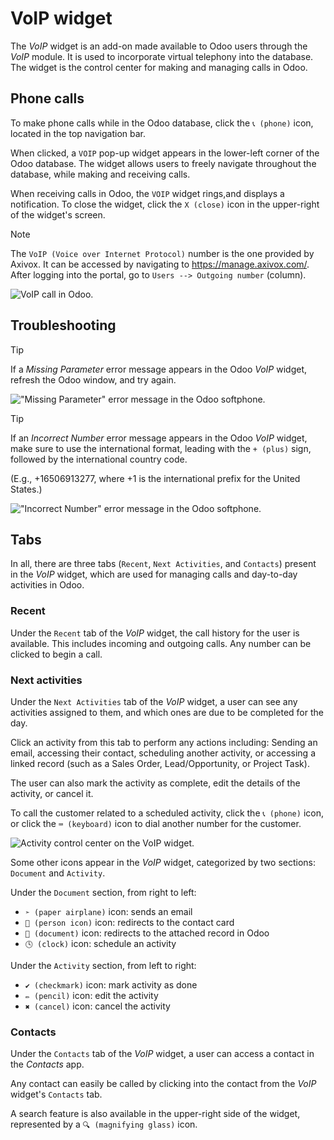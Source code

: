 # VoIP widget

The *VoIP* widget is an add-on made available to Odoo users through the
*VoIP* module. It is used to incorporate virtual telephony into the
database. The widget is the control center for making and managing calls
in Odoo.

## Phone calls

To make phone calls while in the Odoo database, click the `📞 (phone)`
icon, located in the top navigation bar.

When clicked, a `VOIP` pop-up widget appears in the lower-left corner of
the Odoo database. The widget allows users to freely navigate throughout
the database, while making and receiving calls.

When receiving calls in Odoo, the `VOIP` widget rings,and displays a
notification. To close the widget, click the `X (close)` icon in the
upper-right of the widget's screen.

<div class="note">

<div class="title">

Note

</div>

The `VoIP (Voice over Internet Protocol)` number is the one provided by
Axivox. It can be accessed by navigating to
<https://manage.axivox.com/>. After logging into the portal, go to
`Users --> Outgoing number` (column).

</div>

![VoIP call in Odoo.](voip_widget/call.png)

## Troubleshooting

<div class="tip">

<div class="title">

Tip

</div>

If a *Missing Parameter* error message appears in the Odoo *VoIP*
widget, refresh the Odoo window, and try again.

!["Missing Parameter" error message in the Odoo
softphone.](voip_widget/missing-parameter.png)

</div>

<div class="tip">

<div class="title">

Tip

</div>

If an *Incorrect Number* error message appears in the Odoo *VoIP*
widget, make sure to use the international format, leading with the `+
(plus)` sign, followed by the international country code.

(E.g., +16506913277, where <span class="title-ref">+1</span> is the
international prefix for the United States.)

!["Incorrect Number" error message in the Odoo
softphone.](voip_widget/incorrect-number.png)

</div>

## Tabs

In all, there are three tabs (`Recent`, `Next Activities`, and
`Contacts`) present in the *VoIP* widget, which are used for managing
calls and day-to-day activities in Odoo.

### Recent

Under the `Recent` tab of the *VoIP* widget, the call history for the
user is available. This includes incoming and outgoing calls. Any number
can be clicked to begin a call.

### Next activities

Under the `Next Activities` tab of the *VoIP* widget, a user can see any
activities assigned to them, and which ones are due to be completed for
the day.

Click an activity from this tab to perform any actions including:
Sending an email, accessing their contact, scheduling another activity,
or accessing a linked record (such as a Sales Order, Lead/Opportunity,
or Project Task).

The user can also mark the activity as complete, edit the details of the
activity, or cancel it.

To call the customer related to a scheduled activity, click the `📞
(phone)` icon, or click the `⌨️ (keyboard)` icon to dial another number
for the customer.

![Activity control center on the VoIP
widget.](voip_widget/activity-widget.png)

Some other icons appear in the *VoIP* widget, categorized by two
sections: `Document` and `Activity`.

Under the `Document` section, from right to left:

  - `➣ (paper airplane)` icon: sends an email
  - `👤 (person icon)` icon: redirects to the contact card
  - `📄 (document)` icon: redirects to the attached record in Odoo
  - `🕓 (clock)` icon: schedule an activity

Under the `Activity` section, from left to right:

  - `✔️ (checkmark)` icon: mark activity as done
  - `✏️ (pencil)` icon: edit the activity
  - `✖️ (cancel)` icon: cancel the activity

### Contacts

Under the `Contacts` tab of the *VoIP* widget, a user can access a
contact in the *Contacts* app.

Any contact can easily be called by clicking into the contact from the
*VoIP* widget's `Contacts` tab.

A search feature is also available in the upper-right side of the
widget, represented by a `🔍 (magnifying glass)` icon.
